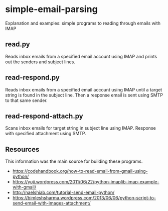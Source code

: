 # simple-email-parsing
Explanation and examples: simple programs to reading through emails with IMAP

## read.py
Reads inbox emails from a specified email account using IMAP and prints out the senders and subject lines.

## read-respond.py
Reads inbox emails from a specified email account using IMAP until a target string is found in the subject line.
Then a response email is sent using SMTP to that same sender.

## read-respond-attach.py
Scans inbox emails for target string in subject line using IMAP.
Response with specified attachment using SMTP.

## Resources
This information was the main source for building these programs.
* https://codehandbook.org/how-to-read-email-from-gmail-using-python/
* https://yuji.wordpress.com/2011/06/22/python-imaplib-imap-example-with-gmail/
* http://naelshiab.com/tutorial-send-email-python/
* https://bimleshsharma.wordpress.com/2013/06/06/python-script-to-send-email-with-images-attachment/
